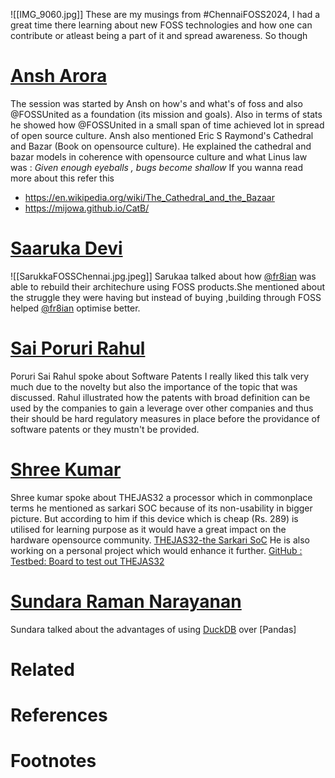 
![[IMG_9060.jpg]]
These are my musings from #ChennaiFOSS2024, I had a great time there learning about new FOSS technologies and how one can contribute or atleast being a part of it and spread awareness. So though
# [Ansh  Arora]()
The session was started by Ansh on how's and what's of foss and also @FOSSUnited as a foundation (its mission and goals). Also in terms of stats he showed how @FOSSUnited in a small span of time achieved lot in spread of open source culture.
Ansh  also mentioned Eric S Raymond's  Cathedral and Bazar (Book on opensource culture). 
He explained the cathedral and bazar models in coherence with opensource culture and what Linus law was : *Given enough eyeballs , bugs become shallow*
If you wanna read more about this refer this
 - https://en.wikipedia.org/wiki/The_Cathedral_and_the_Bazaar
- https://mijowa.github.io/CatB/ 

# [Saaruka Devi](https://www.linkedin.com/in/saarukaa-devi-183402248/) 
![[SarukkaFOSSChennai.jpg.jpeg]]
Sarukaa talked about how [@fr8ian](https://x.com/fr8ian) was able to rebuild their architechure using FOSS products.She mentioned about the struggle they were having but instead of buying ,building through FOSS helped [@fr8ian](https://x.com/fr8ian) optimise better.


# [Sai Poruri Rahul](https://www.linkedin.com/in/rahulporuri/) 

Poruri Sai Rahul spoke about Software Patents
I really liked this talk very much due to the novelty but also the importance of the topic that was discussed.
Rahul illustrated how the patents with broad definition can be used by the companies to gain a leverage over other companies and thus their should be hard regulatory measures in place before the providance of software patents or they mustn't be provided.

# [Shree Kumar]() 
Shree kumar spoke about THEJAS32 a processor which in commonplace terms he mentioned as sarkari SOC because of its non-usability in bigger picture. But according to him if this device which is cheap (Rs. 289) is utilised for learning purpose as it would have a great impact on the hardware opensource community.
 [THEJAS32-the Sarkari SoC](https://cdac-vega.gitlab.io/socoverview/socdetails.html)
He is also working on a personal project which would enhance it further. 
[GitHub : Testbed: Board to test out THEJAS32](https://github.com/shreekumar3d/thejas32-testbed)

# [Sundara Raman Narayanan](https://www.linkedin.com/in/sundara-raman-narayanan-7821a77/)
Sundara talked about the advantages of using [DuckDB](https://duckdb.org/) over [Pandas] 


# Related



# References


 
# Footnotes
